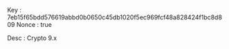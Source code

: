 Key : 7eb15f65bdd576619abbd0b0650c45db1020f5ec969fcf48a828424f1bc8d809
Nonce : true

Desc : Crypto 9.x